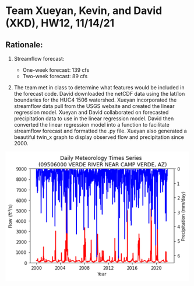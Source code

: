 # Team Xueyan, Kevin, and David (XKD), HW12, 11/14/21

## Rationale:
1. Streamflow forecast:
   - One-week forecast: 139 cfs
   - Two-week forecast: 89 cfs
  
2. The team met in class to determine what features would be included in the forecast code. David downloaded the netCDF data using the lat/lon boundaries for the HUC4 1506 watershed. Xueyan incorporated the streamflow data pull from the USGS website and created the linear regression model. Xueyan and David collaborated on forecasted precipitation data to use in the linear regression model. David then converted the linear regression model into a function to facilitate streamflow forecast and formatted the .py file. Xueyan also generated a beautiful twin_x graph to display observed flow and precipitation since 2000. 

![picture 1](../../images/21bddea103d7b9099eeaeb365cf9f660fdf91fbc9df7b4543d17d7cefb5c88df.png)  


